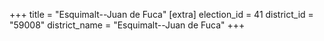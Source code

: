 +++
title = "Esquimalt--Juan de Fuca"
[extra]
election_id = 41
district_id = "59008"
district_name = "Esquimalt--Juan de Fuca"
+++
